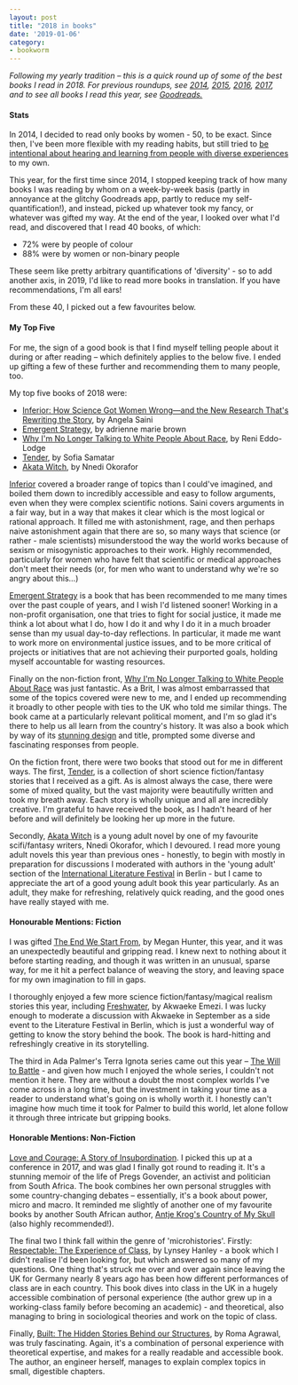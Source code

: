 ```yaml
---
layout: post
title: "2018 in books"
date: '2019-01-06'
category:
- bookworm
---
```


*Following my yearly tradition – this is a quick round up of some of the best books I read in 2018. For previous roundups, see [2014](https://zararah.net/blog/2014/12/26/50-books-2014/), [2015](https://zararah.net/blog/2016/01/02/my-year-in-books/), [2016](https://zararah.net/blog/2017/01/04/2016-in-books/), [2017](https://zararah.net/blog/2017/12/30/2017-in-books/), and to see all books I read this year, see [Goodreads.](https://www.goodreads.com/review/list/5852496-zara-rahman?page=1&read_at=2018)*

#### Stats

In 2014, I decided to read only books by women - 50, to be exact. Since then, I've been more flexible with my reading habits, but still tried to [be intentional about hearing and learning from people with diverse experiences](https://zararah.net/blog/2016/03/06/whats-in-our-networks/) to my own. 

This year, for the first time since 2014, I stopped keeping track of how many books I was reading by whom on a week-by-week basis (partly in annoyance at the glitchy Goodreads app, partly to reduce my self-quantification!), and instead, picked up whatever took my fancy, or whatever was gifted my way. At the end of the year, I looked over what I'd read, and discovered that I read 40 books, of which:

* 72% were by people of colour
* 88% were by women or non-binary people

These seem like pretty arbitrary quantifications of 'diversity' - so to add another axis, in 2019, I'd like to read more books in translation. If you have recommendations, I'm all ears! 

From these 40, I picked out a few favourites below.

<!--more-->

#### My Top Five

For me, the sign of a good book is that I find myself telling people about it during or after reading – which definitely applies to the below five. I ended up gifting a few of these further and recommending them to many people, too. 

My top five books of 2018 were: 

* [Inferior: How Science Got Women Wrong—and the New Research That's Rewriting the Story](https://www.goodreads.com/book/show/31869108-inferior), by Angela Saini
* [Emergent Strategy](https://www.goodreads.com/book/show/29633913-emergent-strategy), by adrienne marie brown
* [Why I'm No Longer Talking to White People About Race](https://www.goodreads.com/book/show/33606119-why-i-m-no-longer-talking-to-white-people-about-race), by Reni Eddo-Lodge
* [Tender](https://www.goodreads.com/book/show/31945153-tender), by Sofia Samatar
* [Akata Witch](https://www.goodreads.com/book/show/7507944-akata-witch), by Nnedi Okorafor

[Inferior](https://www.goodreads.com/book/show/31869108-inferior) covered a broader range of topics than I could've imagined, and boiled them down to incredibly accessible and easy to follow arguments, even when they were complex scientific notions. Saini covers arguments in a fair way, but in a way that makes it clear which is the most logical or rational approach. It filled me with astonishment, rage, and then perhaps naive astonishment again that there are so, so many ways that science (or rather - male scientists) misunderstood the way the world works because of sexism or misogynistic approaches to their work. Highly recommended, particularly for women who have felt that scientific or medical approaches don't meet their needs (or, for men who want to understand why we're so angry about this...)

[Emergent Strategy](https://www.goodreads.com/book/show/29633913-emergent-strategy) is a book that has been recommended to me many times over the past couple of years, and I wish I'd listened sooner! Working in a non-profit organisation, one that tries to fight for social justice, it made me think a lot about what I do, how I do it and why I do it in a much broader sense than my usual day-to-day reflections. In particular, it made me want to work more on environmental justice issues, and to be more critical of projects or initiatives that are not achieving their purported goals, holding myself accountable for wasting resources.

Finally on the non-fiction front, [Why I'm No Longer Talking to White People About Race](https://www.goodreads.com/book/show/33606119-why-i-m-no-longer-talking-to-white-people-about-race) was just fantastic. As a Brit, I was almost embarrassed that some of the topics covered were new to me, and I ended up recommending it broadly to other people with ties to the UK who told me similar things. The book came at a particularly relevant political moment, and I'm so glad it's there to help us all learn from the country's history. It was also a book which by way of its [stunning design](http://renieddolodge.co.uk/books/) and title, prompted some diverse and fascinating responses from people.

On the fiction front, there were two books that stood out for me in different ways. The first, [Tender](https://www.goodreads.com/book/show/31945153-tender), is a collection of short science fiction/fantasy stories that I received as a gift. As is almost always the case, there were some of mixed quality, but the vast majority were beautifully written and took my breath away. Each story is wholly unique and all are incredibly creative. I'm grateful to have received the book, as I hadn't heard of her before and will definitely be looking her up more in the future.

Secondly, [Akata Witch](https://www.goodreads.com/book/show/7507944-akata-witch) is a young adult novel by one of my favourite scifi/fantasy writers, Nnedi Okorafor, which I devoured. I read more young adult novels this year than previous ones - honestly, to begin with mostly in preparation for discussions I moderated with authors in the 'young adult' section of the [International Literature Festival](http://literaturfestival.com) in Berlin - but I came to appreciate the art of a good young adult book this year particularly. As an adult, they make for refreshing, relatively quick reading, and the good ones have really stayed with me. 

#### Honourable Mentions: Fiction

I was gifted [The End We Start From](https://www.goodreads.com/book/show/33858905-the-end-we-start-), by Megan Hunter, this year, and it was an unexpectedly beautiful and gripping read. I knew next to nothing about it before starting reading, and though it was written in an unusual, sparse way, for me it hit a perfect balance of weaving the story, and leaving space for my own imagination to fill in gaps. 

I thoroughly enjoyed a few more science fiction/fantasy/magical realism stories this year, including [Freshwater](https://www.goodreads.com/book/show/35412372-freshwater), by Akwaeke Emezi. I was lucky enough to moderate a discussion with Akwaeke in September as a side event to the Literature Festival in Berlin, which is just a wonderful way of getting to know the story behind the book. The book is hard-hitting and refreshingly creative in its storytelling. 

The third in Ada Palmer's Terra Ignota series came out this year – [The Will to Battle](https://www.goodreads.com/book/show/33517544-the-will-to-battle) - and given how much I enjoyed the whole series, I couldn't not mention it here. They are without a doubt the most complex worlds I've come across in a long time, but the investment in taking your time as a reader to understand what's going on is wholly worth it. I honestly can't imagine how much time it took for Palmer to build this world, let alone follow it through three intricate but gripping books. 

#### Honorable Mentions: Non-Fiction

[Love and Courage: A Story of Insubordination](https://www.goodreads.com/book/show/2586959-love-and-courage). I picked this up at a conference in 2017, and was glad I finally got round to reading it. It's a stunning memoir of the life of Pregs Govender, an activist and politician from South Africa. The book combines her own personal struggles with some country-changing debates – essentially, it's a book about power, micro and macro. It reminded me slightly of another one of my favourite books by another South African author, [Antje Krog's Country of My Skull](https://www.goodreads.com/book/show/63675.Country_of_My_Skull) (also highly recommended!).

The final two I think fall within the genre of 'microhistories'. Firstly: [Respectable: The Experience of Class](https://www.goodreads.com/book/show/29744398-respectable), by Lynsey Hanley - a book which I didn't realise I'd been looking for, but which answered so many of my questions. One thing that's struck me over and over again since leaving the UK for Germany nearly 8 years ago has been how different performances of class are in each country. This book dives into class in the UK in a hugely accessible combination of personal experience (the author grew up in a working-class family before becoming an academic) - and theoretical, also managing to bring in sociological theories and work on the topic of class.

Finally, [Built: The Hidden Stories Behind our Structures](https://www.goodreads.com/book/show/34921647-built), by Roma Agrawal, was truly fascinating. Again, it's a combination of personal experience with theoretical expertise, and makes for a really readable and accessible book. The author, an engineer herself, manages to explain complex topics in small, digestible chapters.



